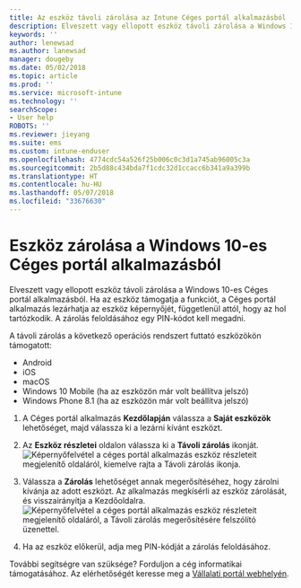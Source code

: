 ```yaml
---
title: Az eszköz távoli zárolása az Intune Céges portál alkalmazásból
description: Elveszett vagy ellopott eszköz távoli zárolása a Windows 10-es Intune Céges portál alkalmazásból
keywords: ''
author: lenewsad
ms.author: lanewsad
manager: dougeby
ms.date: 05/02/2018
ms.topic: article
ms.prod: ''
ms.service: microsoft-intune
ms.technology: ''
searchScope:
- User help
ROBOTS: ''
ms.reviewer: jieyang
ms.suite: ems
ms.custom: intune-enduser
ms.openlocfilehash: 4774cdc54a526f25b006c0c3d1a745ab96005c3a
ms.sourcegitcommit: 2b5d88c434bda7f1cdc32d1ccacc6b341a9a399b
ms.translationtype: HT
ms.contentlocale: hu-HU
ms.lasthandoff: 05/07/2018
ms.locfileid: "33676630"
---
```

# <a name="lock-your-device-from-company-portal-app-for-windows-10"></a>Eszköz zárolása a Windows 10-es Céges portál alkalmazásból

Elveszett vagy ellopott eszköz távoli zárolása a Windows 10-es Céges portál alkalmazásból. Ha az eszköz támogatja a funkciót, a Céges portál alkalmazás lezárhatja az eszköz képernyőjét, függetlenül attól, hogy az hol tartózkodik. A zárolás feloldásához egy PIN-kódot kell megadni.

A távoli zárolás a következő operációs rendszert futtató eszközökön támogatott:

* Android
* iOS
* macOS
* Windows 10 Mobile (ha az eszközön már volt beállítva jelszó)
* Windows Phone 8.1 (ha az eszközön már volt beállítva jelszó)

1. A Céges portál alkalmazás **Kezdőlapján** válassza a **Saját eszközök** lehetőséget, majd válassza ki a lezárni kívánt eszközt.

2. Az **Eszköz részletei** oldalon válassza ki a **Távoli zárolás** ikonját.  
   ![Képernyőfelvétel a céges portál alkalmazás eszköz részleteit megjelenítő oldaláról, kiemelve rajta a Távoli zárolás ikonja.](./media/1804_remote_lock_Windows_CPapp_05.png)   
3. Válassza a **Zárolás** lehetőséget annak megerősítéséhez, hogy zárolni kívánja az adott eszközt. Az alkalmazás megkísérli az eszköz zárolását, és visszairányítja a Kezdőoldalra. 
   ![Képernyőfelvétel a céges portál alkalmazás eszköz részleteit megjelenítő oldaláról, a Távoli zárolás megerősítésére felszólító üzenettel.](./media/1804_remote_lock_Windows_CPapp_06.png)  
4. Ha az eszköz előkerül, adja meg PIN-kódját a zárolás feloldásához.  

További segítségre van szüksége? Forduljon a cég informatikai támogatásához. Az elérhetőségét keresse meg a [Vállalati portál webhelyén](https://portal.manage.microsoft.com#HelpDeskDialog).
